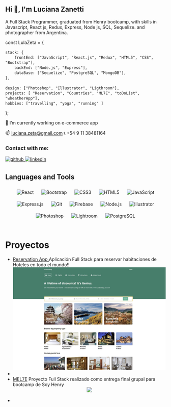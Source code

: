## Hi 👋, I'm Luciana Zanetti
A Full Stack Programmer, graduated from Henry bootcamp, with skills in Javascript, React js, Redux, Express, Node js, SQL, Sequelize. and photographer from Argentina.

const LulaZeta = {

    stack: {
        frontEnd: ["JavaScript", "React.js", "Redux", "HTML5", "CSS", "Bootstrap"],
        backEnd: ["Node.js", "Express"],
        dataBase: ["Sequelize", "PostgreSQL", "MongoDB"],
    },

    design: ["Photoshop", "Illustrator", "Ligthroom"],
    projects: [ "Reservation", "Countries", "ML7E", "toDoList", "wheatherApp"],
    hobbies: ["travelling", "yoga", "running" ]
};

🔭 I’m currently working on e-commerce app

📫 luciana.zeta@gmail.com
📞 +54 9 11 38481164  
  

### Contact with me:  

<a href="https://github.com/https://github.com/LulaZeta" target="_blank">
<img src=https://img.shields.io/badge/github-%2324292e.svg?&style=for-the-badge&logo=github&logoColor=white alt=github style="margin-bottom: 5px;" />
</a>
<a href="https://linkedin.com/in/https://www.linkedin.com/in/luciana-zanetti-dev/" target="_blank">
<img src=https://img.shields.io/badge/linkedin-%231E77B5.svg?&style=for-the-badge&logo=linkedin&logoColor=white alt=linkedin style="margin-bottom: 5px;" />
</a>  
  

<br/>  

## Languages and Tools  

<div align="center">  
<img style="margin: 10px" src="https://profilinator.rishav.dev/skills-assets/react-original-wordmark.svg" alt="React" height="40" />  
<img style="margin: 10px" src="https://profilinator.rishav.dev/skills-assets/bootstrap-plain.svg" alt="Bootstrap" height="40" />  
<img style="margin: 10px" src="https://profilinator.rishav.dev/skills-assets/css3-original-wordmark.svg" alt="CSS3" height="40" />  
<img style="margin: 10px" src="https://profilinator.rishav.dev/skills-assets/html5-original-wordmark.svg" alt="HTML5" height="40" />  
<img style="margin: 10px" src="https://profilinator.rishav.dev/skills-assets/javascript-original.svg" alt="JavaScript" height="40" />  
<img style="margin: 10px" src="https://profilinator.rishav.dev/skills-assets/express-original-wordmark.svg" alt="Express.js" height="40" />  
<img style="margin: 10px" src="https://profilinator.rishav.dev/skills-assets/git-scm-icon.svg" alt="Git" height="40" />  
<img style="margin: 10px" src="https://profilinator.rishav.dev/skills-assets/firebase.png" alt="Firebase" height="40" />  
<img style="margin: 10px" src="https://profilinator.rishav.dev/skills-assets/nodejs-original-wordmark.svg" alt="Node.js" height="40" />  
<img style="margin: 10px" src="https://profilinator.rishav.dev/skills-assets/adobe_illustrator-icon.svg" alt="Illustrator" height="40" />  
<img style="margin: 10px" src="https://profilinator.rishav.dev/skills-assets/photoshop-plain.svg" alt="Photoshop" height="40" />  
<img style="margin: 10px" src="https://profilinator.rishav.dev/skills-assets/lightroom.png" alt="Lightroom" height="40" />  
<img style="margin: 10px" src="https://profilinator.rishav.dev/skills-assets/postgresql-original-wordmark.svg" alt="PostgreSQL" height="40" />  
</div>  

<br/>  


# Proyectos

<ul>
  <li>
   <div>
    <a href="https://github.com/LulaZeta/reservation_app" target="_blank">Reservation App.</a>Aplicación Full Stack para reservar habitaciones de Hoteles en todo el mundo!!
       <div align="center">
       <img src='https://github.com/LulaZeta/reservation_app/blob/main/reserve_app_01.jpg'  width=600><a/>
           <div/>
       <div/>
    <li/>
    <li>
    <div >
     <a href='https://github.com/LulaZeta/ProyectoGrupal' >MEL7E<a/> Proyecto Full Stack realizado como entrega final grupal para bootcamp de Soy Henry
        <a href='https://github.com/LulaZeta/ProyectoGrupal' >
        <div align="center">
            <img src='https://user-images.githubusercontent.com/77030730/179574008-a1ab6367-116b-49b7-92c5-e0593ef40145.jpg'  width=600>
                 <a/>
         <div/>
       <div/>
       <li/>
<ul/>




